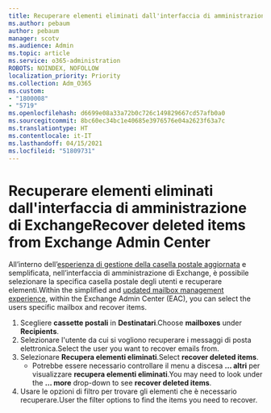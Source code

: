 ```yaml
---
title: Recuperare elementi eliminati dall'interfaccia di amministrazione di Exchange
ms.author: pebaum
author: pebaum
manager: scotv
ms.audience: Admin
ms.topic: article
ms.service: o365-administration
ROBOTS: NOINDEX, NOFOLLOW
localization_priority: Priority
ms.collection: Adm_O365
ms.custom:
- "1800008"
- "5719"
ms.openlocfilehash: d6699e08a33a72b0c726c149829667cd57afb0a0
ms.sourcegitcommit: 8bc60ec34bc1e40685e3976576e04a2623f63a7c
ms.translationtype: HT
ms.contentlocale: it-IT
ms.lasthandoff: 04/15/2021
ms.locfileid: "51809731"
---
```

# <a name="recover-deleted-items-from-exchange-admin-center"></a><span data-ttu-id="bf460-102">Recuperare elementi eliminati dall'interfaccia di amministrazione di Exchange</span><span class="sxs-lookup"><span data-stu-id="bf460-102">Recover deleted items from Exchange Admin Center</span></span>

<span data-ttu-id="bf460-103">All’interno dell’[esperienza di gestione della casella postale aggiornata](https://admin.exchange.microsoft.com/#/mailboxes) e semplificata, nell’interfaccia di amministrazione di Exchange, è possibile selezionare la specifica casella postale degli utenti e recuperare elementi.</span><span class="sxs-lookup"><span data-stu-id="bf460-103">Within the simplified and [updated mailbox management experience](https://admin.exchange.microsoft.com/#/mailboxes), within the Exchange Admin Center (EAC), you can select the users specific mailbox and recover items.</span></span>

1. <span data-ttu-id="bf460-104">Scegliere **cassette postali** in **Destinatari**.</span><span class="sxs-lookup"><span data-stu-id="bf460-104">Choose **mailboxes** under **Recipients**.</span></span>
2. <span data-ttu-id="bf460-105">Selezionare l'utente da cui si vogliono recuperare i messaggi di posta elettronica.</span><span class="sxs-lookup"><span data-stu-id="bf460-105">Select the user you want to recover emails from.</span></span>
3. <span data-ttu-id="bf460-106">Selezionare **Recupera elementi eliminati**.</span><span class="sxs-lookup"><span data-stu-id="bf460-106">Select **recover deleted items**.</span></span>
    - <span data-ttu-id="bf460-107">Potrebbe essere necessario controllare il menu a discesa **... altri** per visualizzare **recupera elementi eliminati**.</span><span class="sxs-lookup"><span data-stu-id="bf460-107">You may need to look under the **… more** drop-down to see **recover deleted items**.</span></span>
4. <span data-ttu-id="bf460-108">Usare le opzioni di filtro per trovare gli elementi che è necessario recuperare.</span><span class="sxs-lookup"><span data-stu-id="bf460-108">User the filter options to find the items you need to recover.</span></span>
